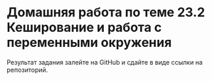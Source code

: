 # Домашняя работа по теме 23.2 Кеширование и работа с переменными окружения
Результат задания залейте на GitHub и сдайте в виде ссылки на репозиторий.
